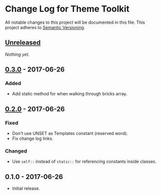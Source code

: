 # Change Log for Theme Toolkit

All notable changes to this project will be documented in this file.
This project adheres to [Semantic Versioning](http://semver.org/).

## [Unreleased]

_Nothing yet._

## [0.3.0] - 2017-06-26

### Added
- Add static method for when walking through bricks array.

## [0.2.0] - 2017-06-26

### Fixed
- Don't use UNSET as Templates constant (reserved word).
- Fix change log links.

### Changed
- Use `self::` instead of `static::` for referencing constants inside classes.

## 0.1.0 - 2017-06-26

* Initial release.

[Unreleased]: https://github.com/gamajo/theme-toolkit/compare/0.3.0...HEAD
[0.3.0]: https://github.com/gamajo/theme-toolkit/compare/0.2.0...0.3.0
[0.2.0]: https://github.com/gamajo/theme-toolkit/compare/0.1.0...0.2.0
